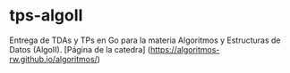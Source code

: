 # tps-algoII
  Entrega de TDAs y TPs en Go para la materia Algoritmos y Estructuras de Datos (AlgoII).
  [Página de la catedra] (https://algoritmos-rw.github.io/algoritmos/)
